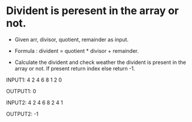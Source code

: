 # Divident is peresent in the array or not.

- Given arr, divisor, quotient, remainder as input.

- Formula : divident = quotient * divisor + remainder.

- Calculate the divident and check weather the divident is present in the array or not. If present return index else return -1.

INPUT1:
4
2 4 6 8 
1
2
0

OUTPUT1:
0

INPUT2:
4
2 4 6 8
2
4
1

OUTPUT2:
-1

